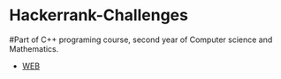 # Hackerrank-Challenges

#Part of C++ programing course, second year of Computer science and Mathematics.


* [WEB](https://www.hackerrank.com/dashboard)
